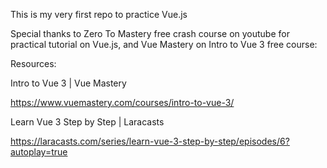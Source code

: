 This is my very first repo to practice Vue.js

Special thanks to Zero To Mastery free crash course on youtube for practical tutorial on Vue.js, and Vue Mastery on Intro to Vue 3 free course:


Resources:

Intro to Vue 3 | Vue Mastery

https://www.vuemastery.com/courses/intro-to-vue-3/


Learn Vue 3 Step by Step | Laracasts

https://laracasts.com/series/learn-vue-3-step-by-step/episodes/6?autoplay=true
